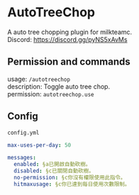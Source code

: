 # AutoTreeChop
A auto tree chopping plugin for milkteamc.  
Discord: https://discord.gg/pyNS5xAvMs   
## Permission and commands
usage: `/autotreechop`  
description: Toggle auto tree chop.  
permission: `autotreechop.use`  
## Config
`config.yml`
```yml
max-uses-per-day: 50

messages:
  enabled: §a已開啟自動砍樹。
  disabled: §c已關閉自動砍樹。
  no-permission: §c你沒有權限使用此指令。
  hitmaxusage: §c你已達到每日使用次數限制。
```